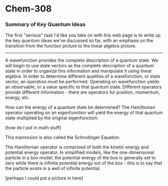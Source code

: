 # Chem-308

### Summary of Key Quantum Ideas

The first "serious" task I'd like you take on with this web page is to
write up the key quantum ideas we've discussed so far, with an emphasis on
the transition from the function picture to the linear algebra picture. 

-----
A wavefunction provides the complete description of a quantum state. We will begin to use state vectors as the complete description of a quantum state in order to organize this information and manipulate it using linear algebra. In order to determine different qualities of a wavefunction, or state vector, an operation must be performed. Operating on wavefunction yields an observable, or a value specific to that quantum state. Different operators provide different information - there are operators for position, momentum, energy, etc. 


How can the energy of a quantum state be determined?
The Hamiltonian operator operating on an eigenfunction will yield the energy of that quantum state multiplied by the original eigenfunction:

[how do I put in math stuff]

This expression is also called the Schrodinger Equation.

The Hamiltonian operator is comprised of both the kinetic energy and potential energy operator. In simplified models, like the one-dimensional particle in a box model, the potential energy of the box is generally set to zero while there is infinite potential energy out of the box - this is to say that the particle exists in a well of infinite potential. 

[perhaps I could put a picture in here]



